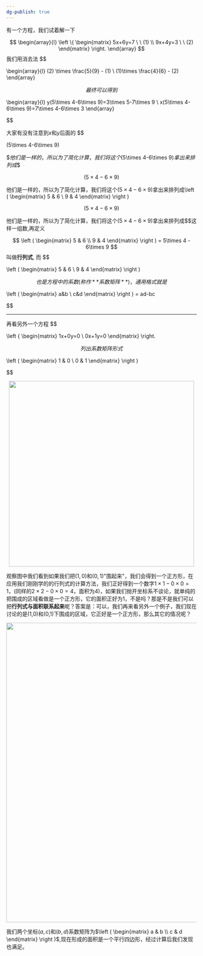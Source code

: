 ```yaml
---
dg-publish: true
---
```


有一个方程，我们试着解一下

$$
\begin{array}{l} \left \{ \begin{matrix}  5x+6y=7 \ \ (1) \\ 9x+4y=3 \ \ (2) \end{matrix} \right. \end{array}
$$我们用消去法
$$

\begin{array}{l} (2) \times \frac{5}{9} - (1) \\ (1)\times \frac{4}{6} - (2) \end{array}

$$最终可以得到
$$

\begin{array}{l} y(5\times 4-6\times 9)=3\times 5-7\times 9 \\ x(5\times 4-6\times 9)=7\times 4-6\times 3 \end{array}

$$

大家有没有注意到$x$和$y$后面的
$$

(5\times 4-6\times 9)  

$$他们是一样的，所以为了简化计算，我们将这个$(5\times 4-6\times 9)$拿出来排列成$$

$$(5\times 4-6\times 9)$$

他们是一样的，所以为了简化计算，我们将这个$(5\times 4-6\times 9)$拿出来排列成\left ( \begin{matrix} 5 & 6 \\ 9 & 4 \end{matrix} \right )  

$$(5\times 4-6\times 9)$$

他们是一样的，所以为了简化计算，我们将这个$(5\times 4-6\times 9)$拿出来排列成$$这样一组数,再定义

$$
\left ( \begin{matrix} 5 & 6 \\ 9 & 4 \end{matrix} \right ) = 5\times 4 - 6\times 9
$$叫做**行列式**, 而
$$

\left ( \begin{matrix} 5 & 6 \\ 9 & 4 \end{matrix} \right )

$$也是方程中的系数(称作**系数矩阵**)，通用格式就是
$$

\left ( \begin{matrix} a&b \\ c&d \end{matrix} \right ) = ad-bc

$$

---

再看另外一个方程
$$

\left \{ \begin{matrix} 1x+0y=0 \\ 0x+1y=0 \end{matrix} \right.

$$ 列出系数矩阵形式
$$

\left ( \begin{matrix} 1 & 0 \\ 0 & 1 \end{matrix} \right )

$$

<div align=center><img src="https://cdn.jsdelivr.net/gh/aaronmack/image-hosting@master/mathematics/手绘二维坐标系.qt5rv7k809s.webp" width="490"></div>

观察图中我们看到如果我们把$(1,0)$和$(0,1)$"围起来"，我们会得到一个正方形，在应用我们刚刚学的的行列式的计算方法，我们正好得到一个数字$1\times 1-0\times 0=1$，(同样的$2\times 2-0\times 0=4$，面积为4)，如果我们抛开坐标系不谈论，就单纯的把围成的区域看做是一个正方形，它的面积正好为1，不是吗？那是不是我们可以把**行列式与面积联系起来**呢？答案是：可以，我们再来看另外一个例子，我们现在讨论的是(1,0)和(0,1)下围成的区域，它正好是一个正方形，那么其它的情况呢？

<div align=center><img src="https://cdn.jsdelivr.net/gh/aaronmack/image-hosting@master/mathematics/行列式的一般情形.7gtqx3nj4x80.webp" width="790"></div>

我们两个坐标$(a,c)$和$(b,d)$系数矩阵为$\left ( \begin{matrix}  a & b \\ c & d \end{matrix} \right )$,现在形成的面积是一个平行四边形，经过计算后我们发现也满足。
